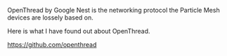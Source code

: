 

OpenThread by Google Nest is the networking protocol the Particle Mesh devices are lossely based on.

Here is what I have found out about OpenThread.

https://github.com/openthread

